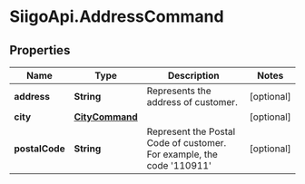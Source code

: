 # SiigoApi.AddressCommand

## Properties

Name | Type | Description | Notes
------------ | ------------- | ------------- | -------------
**address** | **String** | Represents the address of customer. | [optional] 
**city** | [**CityCommand**](CityCommand.md) |  | [optional] 
**postalCode** | **String** | Represent the Postal Code of customer.  For example, the code &#39;110911&#39; | [optional] 


